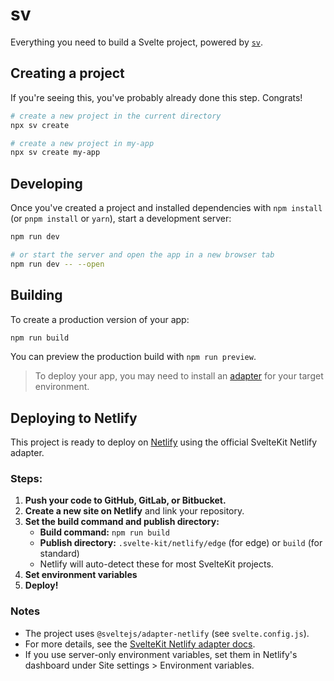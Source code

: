 # sv

Everything you need to build a Svelte project, powered by [`sv`](https://github.com/sveltejs/cli).

## Creating a project

If you're seeing this, you've probably already done this step. Congrats!

```bash
# create a new project in the current directory
npx sv create

# create a new project in my-app
npx sv create my-app
```

## Developing

Once you've created a project and installed dependencies with `npm install` (or `pnpm install` or `yarn`), start a development server:

```bash
npm run dev

# or start the server and open the app in a new browser tab
npm run dev -- --open
```

## Building

To create a production version of your app:

```bash
npm run build
```

You can preview the production build with `npm run preview`.

> To deploy your app, you may need to install an [adapter](https://svelte.dev/docs/kit/adapters) for your target environment.

## Deploying to Netlify

This project is ready to deploy on [Netlify](https://www.netlify.com/) using the official SvelteKit Netlify adapter.

### Steps:

1. **Push your code to GitHub, GitLab, or Bitbucket.**
2. **Create a new site on Netlify** and link your repository.
3. **Set the build command and publish directory:**
   - **Build command:** `npm run build`
   - **Publish directory:** `.svelte-kit/netlify/edge` (for edge) or `build` (for standard)
   - Netlify will auto-detect these for most SvelteKit projects.
4. **Set environment variables**
5. **Deploy!**

### Notes
- The project uses `@sveltejs/adapter-netlify` (see `svelte.config.js`).
- For more details, see the [SvelteKit Netlify adapter docs](https://kit.svelte.dev/docs/adapter-netlify).
- If you use server-only environment variables, set them in Netlify's dashboard under Site settings > Environment variables.
